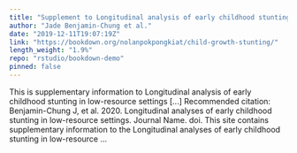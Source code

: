 ```yaml
---
title: "Supplement to Longitudinal analysis of early childhood stunting in low-resource settings"
author: "Jade Benjamin-Chung et al."
date: "2019-12-11T19:07:19Z"
link: "https://bookdown.org/nolanpokpongkiat/child-growth-stunting/"
length_weight: "1.9%"
repo: "rstudio/bookdown-demo"
pinned: false
---
```


This is supplementary information to Longitudinal analysis of early childhood stunting in low-resource settings [...] Recommended citation: Benjamin-Chung J, et al. 2020. Longitudinal analyses of early childhood stunting in low-resource settings. Journal Name. doi. This site contains supplementary information to the Longitudinal analyses of early childhood stunting in low-resource ...
